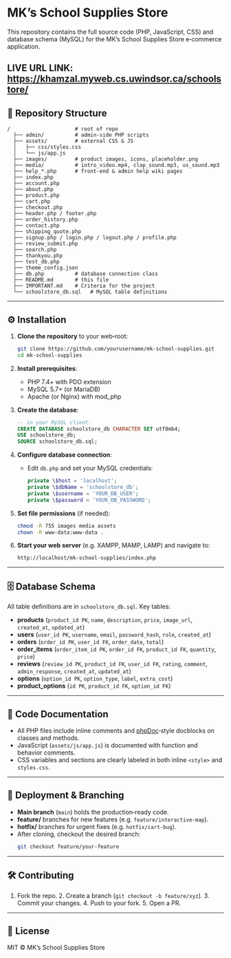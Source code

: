 # MK’s School Supplies Store

This repository contains the full source code (PHP, JavaScript, CSS) and database schema (MySQL) for the MK’s School Supplies Store e‑commerce application.

LIVE URL LINK: https://khamzal.myweb.cs.uwindsor.ca/schoolstore/
---

## 📂 Repository Structure

```
/                     # root of repo
  ├── admin/          # admin‑side PHP scripts
  ├── assets/         # external CSS & JS
  │   ├── css/styles.css
  │   └── js/app.js
  ├── images/         # product images, icons, placeholder.png
  ├── media/          # intro_video.mp4, clap_sound.mp3, us_sound.mp3
  ├── help_*.php      # front‑end & admin help wiki pages
  ├── index.php
  ├── account.php
  ├── about.php
  ├── product.php
  ├── cart.php
  ├── checkout.php
  ├── header.php / footer.php
  ├── order_history.php
  ├── contact.php
  ├── shipping_quote.php
  ├── signup.php / login.php / logout.php / profile.php
  ├── review_submit.php
  ├── search.php
  ├── thankyou.php
  ├── test_db.php
  ├── theme_config.json
  ├── db.php          # database connection class
  ├── README.md       # this file
  ├── IMPORTANT.md    # Criteria for the project
  └── schoolstore_db.sql   # MySQL table definitions
```

---

## ⚙ Installation

1. **Clone the repository** to your web‑root:

   ```bash
   git clone https://github.com/yourusername/mk‑school‑supplies.git
   cd mk‑school‑supplies
   ```

2. **Install prerequisites**:

   - PHP 7.4+ with PDO extension
   - MySQL 5.7+ (or MariaDB)
   - Apache (or Nginx) with mod\_php

3. **Create the database**:

   ```sql
   -- in your MySQL client:
   CREATE DATABASE schoolstore_db CHARACTER SET utf8mb4;
   USE schoolstore_db;
   SOURCE schoolstore_db.sql;
   ```

4. **Configure database connection**:

   - Edit `db.php` and set your MySQL credentials:
     ```php
     private \$host = 'localhost';
     private \$dbName = 'schoolstore_db';
     private \$username = 'YOUR_DB_USER';
     private \$password = 'YOUR_DB_PASSWORD';
     ```

5. **Set file permissions** (if needed):

   ```bash
   chmod -R 755 images media assets
   chown -R www-data:www-data .
   ```

6. **Start your web server** (e.g. XAMPP, MAMP, LAMP) and navigate to:

   ```
   http://localhost/mk‑school‑supplies/index.php
   ```

---

## 🗄 Database Schema

All table definitions are in `schoolstore_db.sql`. Key tables:

- **products** (`product_id PK`, `name`, `description`, `price`, `image_url`, `created_at`, `updated_at`)
- **users** (`user_id PK`, `username`, `email`, `password_hash`, `role`, `created_at`)
- **orders** (`order_id PK`, `user_id FK`, `order_date`, `total`)
- **order\_items** (`order_item_id PK`, `order_id FK`, `product_id FK`, `quantity`, `price`)
- **reviews** (`review_id PK`, `product_id FK`, `user_id FK`, `rating`, `comment`, `admin_response`, `created_at`, `updated_at`)
- **options** (`option_id PK`, `option_type`, `label`, `extra_cost`)
- **product\_options** (`id PK`, `product_id FK`, `option_id FK`)

---

## 📝 Code Documentation

- All PHP files include inline comments and [phpDoc](https://www.phpdoc.org/)‑style docblocks on classes and methods.
- JavaScript (`assets/js/app.js`) is documented with function and behavior comments.
- CSS variables and sections are clearly labeled in both inline `<style>` and `styles.css`.

---

## 🚀 Deployment & Branching

- **Main branch** (`main`) holds the production‑ready code.
- **feature/** branches for new features (e.g. `feature/interactive‑map`).
- **hotfix/** branches for urgent fixes (e.g. `hotfix/cart‑bug`).
- After cloning, checkout the desired branch:
  ```bash
  git checkout feature/your‑feature
  ```

---

## 🛠 Contributing

1. Fork the repo. 2. Create a branch (`git checkout -b feature/xyz`). 3. Commit your changes. 4. Push to your fork. 5. Open a PR.

---

## 📄 License

MIT © MK’s School Supplies Store

